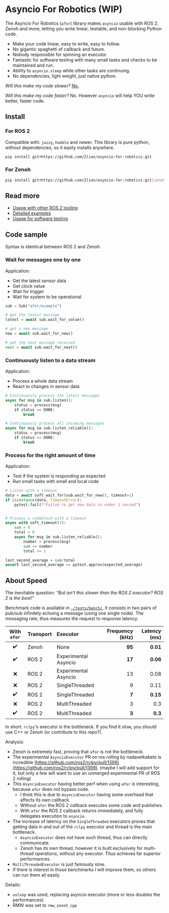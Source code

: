 # Asyncio For Robotics (WIP)

The Asyncio For Robotics (`afor`) library makes `asyncio` usable with ROS 2, Zenoh and more, letting you write linear, testable, and non-blocking Python code.

- Make your code linear, easy to write, easy to follow.
- No gigantic spaghetti of callback and future.
- Nobody responsible for spinning an executor.
- Fantastic for software testing with many small tasks and checks to be
  maintained and run.
- Ability to `asyncio.sleep` while other tasks are continuing.
- No dependencies, light weight, just native python.

*Will this make my code slower?* [No.](https://github.com/2lian/asyncio-for-robotics/tree/main?tab=readme-ov-file#about-speed)

*Will this make my code faster?* No. However `asyncio` will help YOU write
better, faster code.

## Install

### For ROS 2

Compatible with: `jazzy`, `humble` and newer. This library is pure python, without dependencies, so it easily installs anywhere.

```bash
pip install git+https://github.com/2lian/asyncio-for-robotics.git
```

### For Zenoh

```bash
pip install git+https://github.com/2lian/asyncio-for-robotics.git[zenoh]
```

## Read more

- [Usage with other ROS 2 tooling](./using_with_ros.md)
- [Detailed examples](./asyncio_for_robotics/example)
- [Usage for software testing](./tests)

## Code sample

Syntax is identical between ROS 2 and Zenoh.

### Wait for messages one by one

Application:
- Get the latest sensor data
- Get clock value
- Wait for trigger
- Wait for system to be operational

```python
sub = Sub("afor/example")

# get the latest message
latest = await sub.wait_for_value()

# get a new message
new = await sub.wait_for_new()

# get the next message received
next = await sub.wait_for_next()
```

### Continuously listen to a data stream

Application:
- Process a whole data stream
- React to changes in sensor data

```python
# Continuously process the latest messages
async for msg in sub.listen():
    status = process(msg)
    if status == DONE:
        break

# Continuously process all incoming messages
async for msg in sub.listen_reliable():
    status = process(msg)
    if status == DONE:
        break
```

### Process for the right amount of time

Application:
- Test if the system is responding as expected
- Run small tasks with small and local code

```python
# Listen with a timeout
data = await soft_wait_for(sub.wait_for_new(), timeout=1)
if isinstance(data, TimeoutError):
    pytest.fail(f"Failed to get new data in under 1 second")


# Process a codeblock with a timeout
async with soft_timeout(1):
    sum = 0
    total = 0
    async for msg in sub.listen_reliable():
        number = process(msg)
        sum += number
        total += 1

last_second_average = sum/total
assert last_second_average == pytest.approx(expected_average)
```

## About Speed

The inevitable question: *“But isn’t this slower than the ROS 2 executor? ROS 2 is the best!”*

Benchmark code is available in [`./tests/bench/`](tests/bench/), it consists in two pairs of pub/sub infinitely echoing a message (using one single node). The messaging rate, thus measures the request to response latency. 

| With `afor`  | Transport | Executor                          | Frequency (kHz) | Latency (ms) |
|:----------:|:----------|:----------------------------------|---------:|---------:|
| ✔️         | Zenoh     | None                              | **95** | **0.01** |
| ✔️         | ROS 2     | Experimental Asyncio              | **17** | **0.06** |
| ❌         | ROS 2     | Experimental Asyncio              | 13 | 0.08 |
| ❌         | ROS 2     | SingleThreaded                    | 9 | 0.11 |
| ✔️         | ROS 2     | SingleThreaded                    | **7**  | **0.15** |
| ❌         | ROS 2     | MultiThreaded                     | 3  | 0.3 |
| ✔️         | ROS 2     | MultiThreaded                     | **3**  | **0.3** |


In short: `rclpy`'s executor is the bottleneck. If you find it slow, you should use C++ or Zenoh (or contribute to this repo?).

Analysis:
- Zenoh is extremely fast, proving that `afor` is not the bottleneck.
- The experimental `AsyncioExecutor` PR on ros rolling by nadavelkabets is incredible [https://github.com/ros2/rclpy/pull/1399](https://github.com/ros2/rclpy/pull/1399). (maybe I will add support for it, but only a few will want to use an unmerged experimental PR of ROS 2 rolling)
- This `AsyncioExecutor` having better perf when using `afor` is interesting, because `afor` does not bypass code.
  - I think this is due to `AsyncioExecutor` having some overhead that affects its own callback.
  - Without `afor` the ROS 2 callback executes some code and publishes.
  - With `afor` the ROS 2 callback returns immediately, and fully delegates execution to `asyncio`.
- The increase of latency on the `SingleThreaded` executors proves that getting data in and out of the `rclpy` executor and thread is the main bottleneck. 
  - `AsyncioExecutor` does not have such thread, thus can directly communicate.
  - Zenoh has its own thread, however it is built exclusively for multi-thread operations, without any executor. Thus achieves far superior performances.
- `MultiThreadedExecutor` is just famously slow.
- If there is interest in those benchmarks I will improve them, so others can run them all easily.

Details:
- `uvloop` was used, replacing asyncio executor (more or less doubles the performances)
- RMW was set to `rmw_zenoh_cpp`
